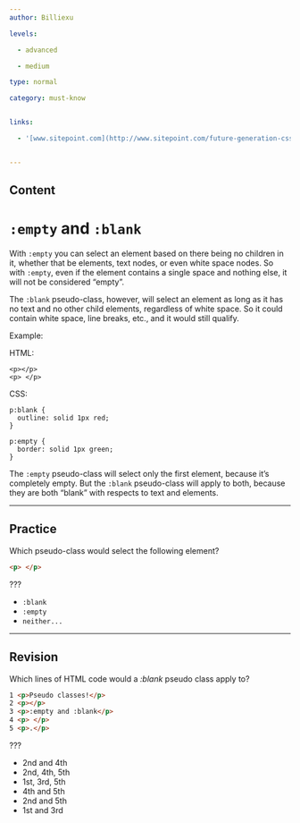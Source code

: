 ```yaml
---
author: Billiexu

levels:

  - advanced

  - medium

type: normal

category: must-know


links:

  - '[www.sitepoint.com](http://www.sitepoint.com/future-generation-css-selectors-level-4/){website}'


---
```

## Content
# `:empty` and `:blank`

With `:empty` you can select an element based on there being no children in it, whether that be elements, text nodes, or even white space nodes. So with `:empty`, even if the element contains a single space and nothing else, it will not be considered “empty”.

The `:blank` pseudo-class, however, will select an element as long as it has no text and no other child elements, regardless of white space. So it could contain white space, line breaks, etc., and it would still qualify.

Example:

HTML:
```
<p></p>
<p> </p>

```
CSS:

```
p:blank {
  outline: solid 1px red;
}

p:empty {
  border: solid 1px green;
}

```
The `:empty` pseudo-class will select only the first element, because it’s completely empty. But the `:blank` pseudo-class will apply to both, because they are both “blank” with respects to text and elements.

---
## Practice

Which pseudo-class would select the following element?
```html
<p> </p>
```
???

* `:blank`
* `:empty`
* `neither...`

---
## Revision

Which lines of HTML code would a *:blank* pseudo class apply to?
```html
1 <p>Pseudo classes!</p>
2 <p></p>
3 <p>:empty and :blank</p>
4 <p> </p>
5 <p>.</p>
```
???

* 2nd and 4th
* 2nd, 4th, 5th
* 1st, 3rd, 5th
* 4th and 5th
* 2nd and 5th
* 1st and 3rd

